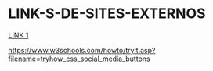 # LINK-S-DE-SITES-EXTERNOS

[LINK 1
](https://www.w3schools.com/howto/tryit.asp?filename=tryhow_css_social_media_buttons2)

  https://www.w3schools.com/howto/tryit.asp?filename=tryhow_css_social_media_buttons
